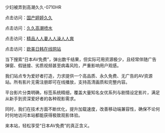 少妇被弄到高潮久久-0710HR

点击访问：<a href="https://heiliaoxwd5i8.pages.dev">国产婷婷久久</a>

点击访问：<a href="https://heiliaoxqkkct.pages.dev">久久高潮喷水</a>

点击访问：<a href="https://heiliaoll4qsx.pages.dev">精品人人妻人人澡人人爽</a>

点击访问：<a href="https://heiliaozj3tjd.pages.dev">欧美日韩在线网站</a>


当下搜索“日本AV免费”，弹出数千结果，但实际可用资源极少，且经常伴随广告弹窗、假链接、劣质视频甚至病毒风险，严重影响用户观感。

我们站点专为爱好者打造，力求提供一个高品质、永久免费、无广告的AV资源站。所有影片无需注册即可在线播放，支持高清画质和完整内容。

平台影片分类明确，标签系统精细，覆盖大量知名女优系列与剧情设定影片，满足从新手到资深爱好者的各种观影需求。

同时，我们在技术方面不断优化，提升加载速度，改善移动端兼容性，确保不论何时何地访问本站都能获得极致观影体验。

来本站，轻松享受“日本AV免费”的真正含义。

<span style="display:none;">[Canonical link]( https://github.com/ln20250710/riben216 ）</span>
